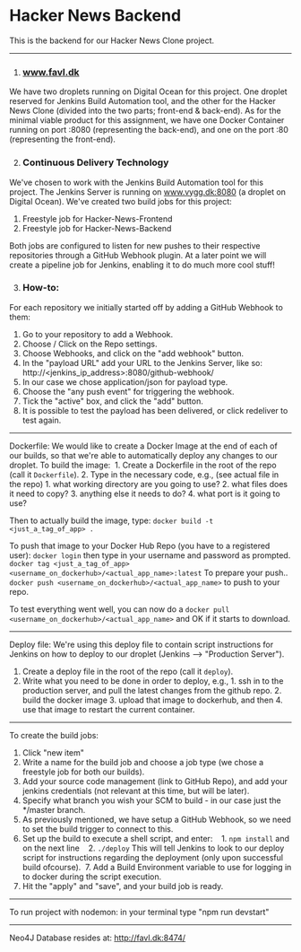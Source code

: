 # Hacker News Backend
This is the backend for our Hacker News Clone project.

---

1. ### www.favl.dk
We have two droplets running on Digital Ocean for this project. One droplet reserved for Jenkins Build Automation tool, and the other for the Hacker News Clone (divided into the two parts; front-end & back-end). As for the minimal viable product for this assignment, we have one Docker Container running on port :8080 (representing the back-end), and one on the port :80 (representing the front-end).

2. ### Continuous Delivery Technology
We've chosen to work with the Jenkins Build Automation tool for this project. The Jenkins Server is running on www.vygg.dk:8080 (a droplet on Digital Ocean). We've created two build jobs for this project:
  1. Freestyle job for Hacker-News-Frontend
  2. Freestyle job for Hacker-News-Backend
  
Both jobs are configured to listen for new pushes to their respective repositories through a GitHub Webhook plugin. At a later point we will create a pipeline job for Jenkins, enabling it to do much more cool stuff!

3. ### How-to:
For each repository we initially started off by adding a GitHub Webhook to them:
  1. Go to your repository to add a Webhook.
  2. Choose / Click on the Repo settings.
  3. Choose Webhooks, and click on the "add webhook" button.
  4. In the "payload URL" add your URL to the Jenkins Server, like so: http://<jenkins_ip_address>:8080/github-webhook/
  5. In our case we chose application/json for payload type.
  6. Choose the "any push event" for triggering the webhook.
  7. Tick the "active" box, and click the "add" button.
  8. It is possible to test the payload has been delivered, or click redeliver to test again.
  
---
Dockerfile:
We would like to create a Docker Image at the end of each of our builds, so that we're able to automatically deploy any changes to our droplet. To build the image:
  1. Create a Dockerfile in the root of the repo (call it `Dockerfile`).
  2. Type in the necessary code, e.g., (see actual file in the repo)
    1. what working directory are you going to use?
    2. what files does it need to copy?
    3. anything else it needs to do?
    4. what port is it going to use?

Then to actually build the image, type:
`docker build -t <just_a_tag_of_app> .`

To push that image to your Docker Hub Repo (you have to a registered user):
`docker login` then type in your username and password as prompted.
`docker tag <just_a_tag_of_app> <username_on_dockerhub>/<actual_app_name>:latest` To prepare your push..
`docker push <username_on_dockerhub>/<actual_app_name>` to push to your repo.

To test everything went well, you can now do a `docker pull <username_on_dockerhub>/<actual_app_name>` and OK if it starts to download.

---
Deploy file:
We're using this deploy file to contain script instructions for Jenkins on how to deploy to our droplet (Jenkins --> "Production Server").
  1. Create a deploy file in the root of the repo (call it `deploy`).
  2. Write what you need to be done in order to deploy, e.g., 
    1. ssh in to the production server, and pull the latest changes from the github repo.
    2. build the docker image
    3. upload that image to dockerhub, and then
    4. use that image to restart the current container.

---
To create the build jobs:
  1. Click "new item"
  2. Write a name for the build job and choose a job type (we chose a freestyle job for both our builds).
  3. Add your source code management (link to GitHub Repo), and add your jenkins credentials (not relevant at this time, but will be later).
  4. Specify what branch you wish your SCM to build - in our case just the \*/master branch.
  5. As previously mentioned, we have setup a GitHub Webhook, so we need to set the build trigger to connect to this.
  6. Set up the build to execute a shell script, and enter:
    1. `npm install` and on the next line
    2. `./deploy`
    This will tell Jenkins to look to our deploy script for instructions regarding the deployment (only upon successful build ofcourse).
  7. Add a Build Environment variable to use for logging in to docker during the script execution.
  8. Hit the "apply" and "save", and your build job is ready.

---
To run project with nodemon:
  in your terminal type "npm run devstart"

---
Neo4J Database resides at: http://favl.dk:8474/
